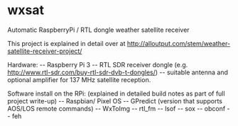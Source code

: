 # wxsat
Automatic RaspberryPi / RTL dongle weather satellite receiver

This project is explained in detail over at http://alloutput.com/stem/weather-satellite-receiver-project/

Hardware:
-- Raspberry Pi 3
-- RTL SDR receiver dongle (e.g. http://www.rtl-sdr.com/buy-rtl-sdr-dvb-t-dongles/)
-- suitable antenna and optional amplifier for 137 MHz satellite reception.

Software install on the RPi: (explained in detailed build notes as part of full project write-up)
-- Raspbian/ Pixel OS
-- GPredict (version that supports AOS/LOS remote commands)
-- WxToImg
-- rtl_fm
-- lsof
-- sox
-- obconf
-- feh
